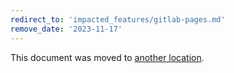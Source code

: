 ```yaml
---
redirect_to: 'impacted_features/gitlab-pages.md'
remove_date: '2023-11-17'
---
```


This document was moved to [another location](impacted_features/gitlab-pages.md).
